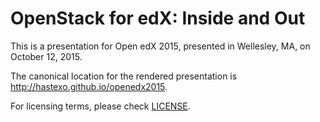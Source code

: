 # OpenStack for edX: Inside and Out

This is a presentation for Open edX 2015, presented in Wellesley, MA, on
October 12, 2015.

The canonical location for the rendered presentation is
http://hastexo.github.io/openedx2015.

For licensing terms, please check [LICENSE](LICENSE).
